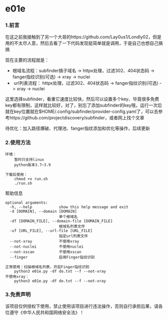 # e01e

### 1.前言

在这之前我接触到了另一个大哥的https://github.com/Lay0us1/Londly02，但是用的不太尽人意，然后去看了一下代码发现挺简单就是调用，于是自己也想自己搞搞

现在主要的流程就是：

- 根域名流程：subfinder搞子域名 -> httpx处理，过滤302、404状态码 -> fanger指纹识别(可选) -> xray -> nuclei
- ​	url列表流程： httpx处理，过滤302、404状态码 -> fanger指纹识别(可选) -> xray -> nuclei

这里选择subfinder，看重它速度比较快，然后可以设置多个key、毕竟很多免费key都有限制，这样就比较好，对了，别忘了添加subfinder的key哦，运行一次后就在key位置就在$HOME/.config/subfinder/provider-config.yaml了，可以去参考https://github.com/projectdiscovery/subfinder，或者网上找个文章

待优化：加入路径爆破、代理池、fanger指纹添加和优化等操作，后续更新



### 2.使用方法

```
环境：
	暂时只支持linux
	python版本3.7~3.9

下载后使用：
	chmod +x run.sh
	./run.sh
```

帮助信息

```
optional arguments:
  -h, --help            show this help message and exit
  -d [DOMAIN], --domain [DOMAIN]
                        单个根域名
  -df [DOMAIN_FILE], --domain-file [DOMAIN_FILE]
                        根域名列表文件
  -uf [URL_FILE], --url-file [URL_FILE]
                        指定url列表文件
  --not-xray            不使用xray
  --not-nuclei          不使用nuclei
  --not-xscan           不使用xscan
  --finger              启用Finger指纹识别
```

```
正常使用：扫描根域名列表，开启Finger指纹识别
	python3 e01e.py -df do.txt --f --not-xray
不使用xray：
	python3 e01e.py -df do.txt --f --not-xray
```



### 3.免责声明

该项目仅供授权下使用，禁止使用该项目进行违法操作，否则自行承担后果，请各位遵守《中华人民共和国网络安全法》！

